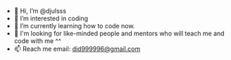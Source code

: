- 👋 Hi, I’m @djulsss
- 👀 I’m interested in coding
- 🌱 I’m currently learning how to code now.
- 💞️ I'm looking for like-minded people and mentors who will teach me and code with me ^^
- 📫 Reach me email: did999996@gmail.com

<!---
djulsss/djulsss is a ✨ special ✨ repository because its `README.md` (this file) appears on your GitHub profile.
You can click the Preview link to take a look at your changes.
--->
